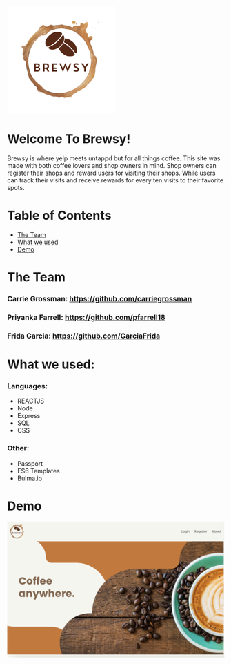 ![alt text](https://github.com/carriegrossman/capstone-frontend/blob/master/src/images/brewsy1.png?raw=true "Brewsy")
# Welcome To Brewsy!


Brewsy is where yelp meets untappd but for all things coffee. This site was made with both coffee lovers and shop owners in mind. Shop owners can register their shops and reward users for visiting their shops. While users can track their visits and receive rewards for every ten visits to their favorite spots.

# Table of Contents
* [The Team](#the-team)
* [What we used](#what-we-used)
* [Demo](#demo)


# <a name="the-team"></a>The Team
### Carrie Grossman: https://github.com/carriegrossman
### Priyanka Farrell: https://github.com/pfarrell18
### Frida Garcia: https://github.com/GarciaFrida

# <a name="what-we-used"></a>What we used:
### Languages:
* REACTJS
* Node
* Express
* SQL
* CSS

### Other:
* Passport
* ES6 Templates
* Bulma.io

# <a name="demo"></a>Demo
![alt text](https://github.com/carriegrossman/capstone-frontend/blob/master/src/images/Screen%20Shot%202020-09-19%20at%204.28.51%20PM.png?raw=true "HomePage")
